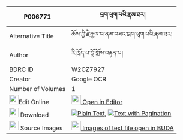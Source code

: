 |P006771|བྲག་ཕུག་པའི་རྣམ་ཐར། 
| --- | --- 
|Alternative Title |ཆོས་ཀྱི་རྗེ་རྒྱལ་བ་ནམ་བཟའ་བྲག་ཕུག་པའི་རྣམ་ཐར།
|Author| རི་ཁྲོད་པ་བློ་གྲོས་བརྟན་པ།
|BDRC ID | W2CZ7927
|Creator | Google OCR
|Number of Volumes| 1
|<img width="25" src="https://img.icons8.com/color/25/000000/edit-property.png">Edit Online| [<img width="25" src="https://avatars.githubusercontent.com/u/45091458?s=200&v=4"> Open in Editor](http://editor.openpecha.org/P006771)
|<img width="25" src="https://img.icons8.com/fluent/48/000000/download-2.png"/>  Download | [![](https://img.icons8.com/color/20/000000/txt.png)Plain Text](https://github.com/Openpecha/P006771/releases/download/v1/drakpukpa_i_namtar_plain_P006771.zip), [![](https://img.icons8.com/color/20/000000/txt.png)Text with Pagination](https://github.com/Openpecha/P006771/releases/download/v1/drakpukpa_i_namtar_pages_P006771.zip)
|<img width="25" src="https://img.icons8.com/plasticine/100/000000/pictures-folder.png"/>  Source Images | [<img width="25" src="https://library.bdrc.io/icons/BUDA-small.svg"> Images of text file open in BUDA](https://library.bdrc.io/show/bdr:W2CZ7927)